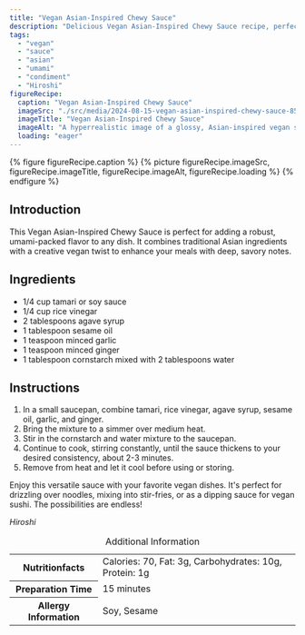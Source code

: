 ```yaml
---
title: "Vegan Asian-Inspired Chewy Sauce"
description: "Delicious Vegan Asian-Inspired Chewy Sauce recipe, perfect for noodles, stir-fries, or as a dip. Quick to prepare with authentic flavors."
tags:
  - "vegan"
  - "sauce"
  - "asian"
  - "umami"
  - "condiment"
  - "Hiroshi"
figureRecipe: 
  caption: "Vegan Asian-Inspired Chewy Sauce"
  imageSrc: "./src/media/2024-08-15-vegan-asian-inspired-chewy-sauce-8590.png"
  imageTitle: "Vegan Asian-Inspired Chewy Sauce"
  imageAlt: "A hyperrealistic image of a glossy, Asian-inspired vegan sauce in a refined ceramic bowl, beside colorful vegan sushi rolls on a polished wooden table, under soft natural light."
  loading: "eager"
---
```


{% figure figureRecipe.caption %}
{% picture figureRecipe.imageSrc, figureRecipe.imageTitle, figureRecipe.imageAlt, figureRecipe.loading %}
{% endfigure %}

## Introduction

This Vegan Asian-Inspired Chewy Sauce is perfect for adding a robust, umami-packed flavor to any dish. It combines traditional Asian ingredients with a creative vegan twist to enhance your meals with deep, savory notes.

## Ingredients

- 1/4 cup tamari or soy sauce
- 1/4 cup rice vinegar
- 2 tablespoons agave syrup
- 1 tablespoon sesame oil
- 1 teaspoon minced garlic
- 1 teaspoon minced ginger
- 1 tablespoon cornstarch mixed with 2 tablespoons water

## Instructions

1. In a small saucepan, combine tamari, rice vinegar, agave syrup, sesame oil, garlic, and ginger.
2. Bring the mixture to a simmer over medium heat.
3. Stir in the cornstarch and water mixture to the saucepan.
4. Continue to cook, stirring constantly, until the sauce thickens to your desired consistency, about 2-3 minutes.
5. Remove from heat and let it cool before using or storing.

Enjoy this versatile sauce with your favorite vegan dishes. It's perfect for drizzling over noodles, mixing into stir-fries, or as a dipping sauce for vegan sushi. The possibilities are endless!

*Hiroshi*

<table><caption class='sr-only'>Additional Information</caption><tr><th>Nutritionfacts</th><td>Calories: 70, Fat: 3g, Carbohydrates: 10g, Protein: 1g&nbsp;</td></tr><tr><th>Preparation Time</th><td>15 minutes&nbsp;</td></tr><tr><th>Allergy Information</th><td>Soy, Sesame&nbsp;</td></tr></table>

